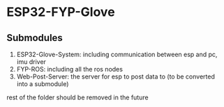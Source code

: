 # ESP32-FYP-Glove
## Submodules
1. ESP32-Glove-System: including communication between esp and pc, imu driver
2. FYP-ROS: including all the ros nodes
3. Web-Post-Server: the server for esp to post data to (to be converted into a submodule)

rest of the folder should be removed in the future
